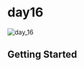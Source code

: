 # day16

![day_16](https://user-images.githubusercontent.com/65438013/200113911-a684141c-39ee-4cb7-a75f-4e7263bffefa.gif)

## Getting Started
